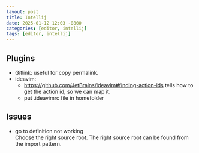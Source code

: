```yaml
---
layout: post
title: Intellij
date: 2025-01-12 12:03 -0800
categories: [editor, intellij]
tags: [editor, intellij]
---
```


## Plugins

- Gitlink: useful for copy permalink.
- ideavim:
  - https://github.com/JetBrains/ideavim#finding-action-ids tells how to get
    the action id, so we can map it.
  - put .ideavimrc file in homefolder

## Issues

- go to definition not working  
  Choose the right source root. The right source root can be found from the
  import pattern.
